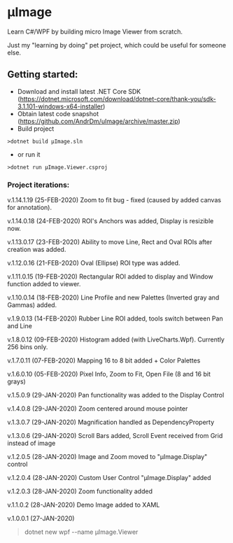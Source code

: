 # µImage
Learn C#/WPF by building micro Image Viewer from scratch.

Just my "learning by doing" pet project, which could be useful for someone else.

## Getting started:
- Download and install latest .NET Core SDK (https://dotnet.microsoft.com/download/dotnet-core/thank-you/sdk-3.1.101-windows-x64-installer)
- Obtain latest code snapshot (https://github.com/AndrDm/uImage/archive/master.zip)
- Build project 
````console
>dotnet build µImage.sln
````
- or run it 
````console
>dotnet run µImage.Viewer.csproj
````
### Project iterations:
v.1.14.1.19 (25-FEB-2020)
Zoom to fit bug - fixed (caused by added canvas for annotation).

v.1.14.0.18 (24-FEB-2020)
ROI's Anchors was added, Display is resizible now.

v.1.13.0.17 (23-FEB-2020)
Ability to move Line, Rect and Oval ROIs after creation was added.

v.1.12.0.16 (21-FEB-2020)
Oval (Ellipse) ROI type was added.

v.1.11.0.15 (19-FEB-2020)
Rectangular ROI added to display and Window function added to viewer.

v.1.10.0.14 (18-FEB-2020)
Line Profile and new Palettes (Inverted gray and Gammas) added.

v.1.9.0.13 (14-FEB-2020)
Rubber Line ROI added, tools switch between Pan and Line

v.1.8.0.12 (09-FEB-2020)
Histogram added (with LiveCharts.Wpf). Currently 256 bins only.

v.1.7.0.11 (07-FEB-2020)
Mapping 16 to 8 bit added + Color Palettes 

v.1.6.0.10 (05-FEB-2020)
Pixel Info, Zoom to Fit, Open File (8 and 16 bit grays)
  
v.1.5.0.9 (29-JAN-2020)
Pan functionality was added to the Display Control

v.1.4.0.8 (29-JAN-2020)
Zoom centered around mouse pointer

v.1.3.0.7 (29-JAN-2020)
Magnification handled as DependencyProperty

v.1.3.0.6 (29-JAN-2020)
Scroll Bars added, Scroll Event received from Grid instead of image

v.1.2.0.5 (28-JAN-2020)
Image and Zoom moved to "µImage.Display" control

v.1.2.0.4 (28-JAN-2020)
Custom User Control "µImage.Display" added

v.1.2.0.3 (28-JAN-2020)
Zoom functionality added

v.1.1.0.2 (28-JAN-2020)
Demo Image added to XAML

v.1.0.0.1 (27-JAN-2020)
>dotnet new wpf --name µImage.Viewer
